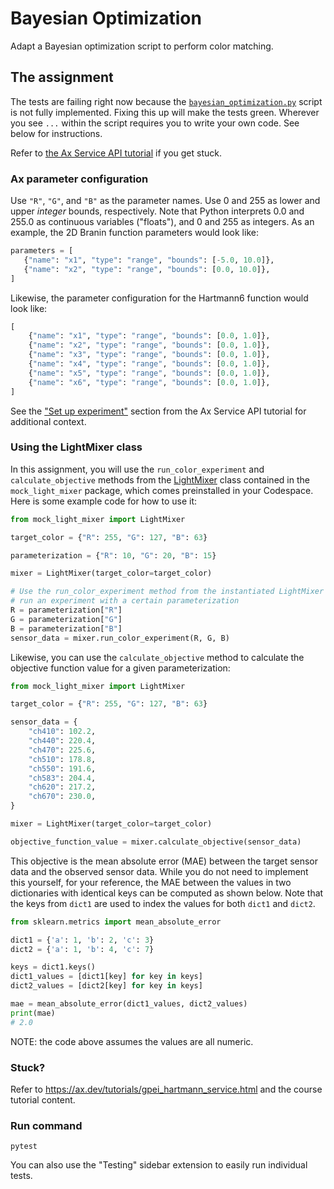# Bayesian Optimization
Adapt a Bayesian optimization script to perform color matching.

## The assignment
The tests are failing right now because the [`bayesian_optimization.py`](bayesian_optimization.py) script is not fully implemented. Fixing this up will make the tests green. Wherever you see `...` within the script requires you to write your own code. See below for instructions.

Refer to [the Ax Service API tutorial](https://ax.dev/tutorials/gpei_hartmann_service.html) if you get stuck.

### Ax parameter configuration

Use `"R"`, `"G"`, and `"B"` as the parameter names. Use 0 and 255 as lower and upper
*integer* bounds, respectively. Note that Python interprets 0.0 and 255.0 as
continuous variables ("floats"), and 0 and 255 as integers. As an example, the
2D Branin function parameters would look like:

```python
parameters = [
   {"name": "x1", "type": "range", "bounds": [-5.0, 10.0]},
   {"name": "x2", "type": "range", "bounds": [0.0, 10.0]},
]
```

Likewise, the parameter configuration for the Hartmann6 function would look like:
```python
[
    {"name": "x1", "type": "range", "bounds": [0.0, 1.0]},
    {"name": "x2", "type": "range", "bounds": [0.0, 1.0]},
    {"name": "x3", "type": "range", "bounds": [0.0, 1.0]},
    {"name": "x4", "type": "range", "bounds": [0.0, 1.0]},
    {"name": "x5", "type": "range", "bounds": [0.0, 1.0]},
    {"name": "x6", "type": "range", "bounds": [0.0, 1.0]},
]
```

See the ["Set up experiment"](https://ax.dev/tutorials/gpei_hartmann_service.html#2.-Set-up-experiment) section from the Ax Service API tutorial for additional context.

### Using the LightMixer class

In this assignment, you will use the `run_color_experiment` and `calculate_objective` methods from the [LightMixer](src/mock_light_mixer/_mock_light_mixer.py) class contained in the `mock_light_mixer` package, which comes preinstalled in your Codespace. Here is some example code for how to use it:

```python
from mock_light_mixer import LightMixer

target_color = {"R": 255, "G": 127, "B": 63}

parameterization = {"R": 10, "G": 20, "B": 15}

mixer = LightMixer(target_color=target_color)

# Use the run_color_experiment method from the instantiated LightMixer class to
# run an experiment with a certain parameterization
R = parameterization["R"]
G = parameterization["G"]
B = parameterization["B"]
sensor_data = mixer.run_color_experiment(R, G, B)
```

Likewise, you can use the `calculate_objective` method to calculate the objective function value for a given parameterization:

```python
from mock_light_mixer import LightMixer

target_color = {"R": 255, "G": 127, "B": 63}

sensor_data = {
    "ch410": 102.2,
    "ch440": 220.4,
    "ch470": 225.6,
    "ch510": 178.8,
    "ch550": 191.6,
    "ch583": 204.4,
    "ch620": 217.2,
    "ch670": 230.0,
}

mixer = LightMixer(target_color=target_color)

objective_function_value = mixer.calculate_objective(sensor_data)
```

This objective is the mean absolute error (MAE) between the target sensor data and the observed sensor data. While you do not need to implement this yourself, for your reference, the MAE between the values in two dictionaries with identical keys can be computed as shown below. Note that the keys from `dict1` are used to index the values for both `dict1` and `dict2`.

```python
from sklearn.metrics import mean_absolute_error

dict1 = {'a': 1, 'b': 2, 'c': 3}
dict2 = {'a': 1, 'b': 4, 'c': 7}

keys = dict1.keys()
dict1_values = [dict1[key] for key in keys]
dict2_values = [dict2[key] for key in keys]

mae = mean_absolute_error(dict1_values, dict2_values)
print(mae)
# 2.0
```

NOTE: the code above assumes the values are all numeric.

### Stuck?

Refer to https://ax.dev/tutorials/gpei_hartmann_service.html and the course tutorial content.

### Run command
`pytest`

You can also use the "Testing" sidebar extension to easily run individual tests.
